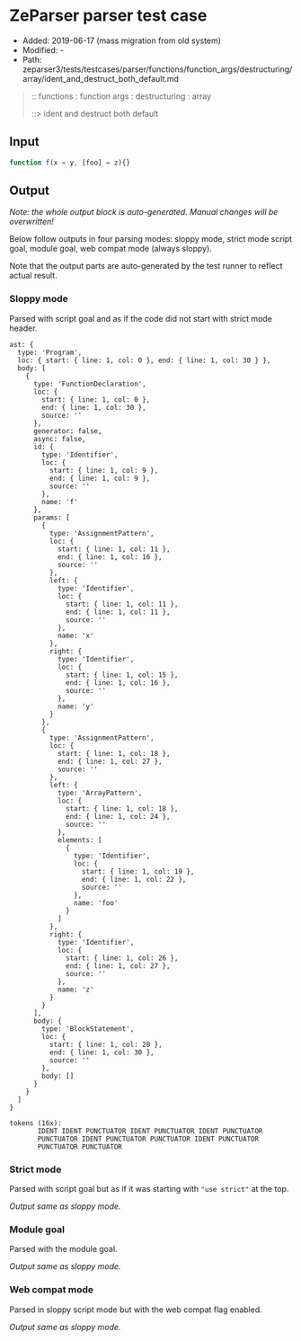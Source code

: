 # ZeParser parser test case

- Added: 2019-06-17 (mass migration from old system)
- Modified: -
- Path: zeparser3/tests/testcases/parser/functions/function_args/destructuring/array/ident_and_destruct_both_default.md

> :: functions : function args : destructuring : array
>
> ::> ident and destruct both default

## Input

`````js
function f(x = y, [foo] = z){}
`````

## Output

_Note: the whole output block is auto-generated. Manual changes will be overwritten!_

Below follow outputs in four parsing modes: sloppy mode, strict mode script goal, module goal, web compat mode (always sloppy).

Note that the output parts are auto-generated by the test runner to reflect actual result.

### Sloppy mode

Parsed with script goal and as if the code did not start with strict mode header.

`````
ast: {
  type: 'Program',
  loc: { start: { line: 1, col: 0 }, end: { line: 1, col: 30 } },
  body: [
    {
      type: 'FunctionDeclaration',
      loc: {
        start: { line: 1, col: 0 },
        end: { line: 1, col: 30 },
        source: ''
      },
      generator: false,
      async: false,
      id: {
        type: 'Identifier',
        loc: {
          start: { line: 1, col: 9 },
          end: { line: 1, col: 9 },
          source: ''
        },
        name: 'f'
      },
      params: [
        {
          type: 'AssignmentPattern',
          loc: {
            start: { line: 1, col: 11 },
            end: { line: 1, col: 16 },
            source: ''
          },
          left: {
            type: 'Identifier',
            loc: {
              start: { line: 1, col: 11 },
              end: { line: 1, col: 11 },
              source: ''
            },
            name: 'x'
          },
          right: {
            type: 'Identifier',
            loc: {
              start: { line: 1, col: 15 },
              end: { line: 1, col: 16 },
              source: ''
            },
            name: 'y'
          }
        },
        {
          type: 'AssignmentPattern',
          loc: {
            start: { line: 1, col: 18 },
            end: { line: 1, col: 27 },
            source: ''
          },
          left: {
            type: 'ArrayPattern',
            loc: {
              start: { line: 1, col: 18 },
              end: { line: 1, col: 24 },
              source: ''
            },
            elements: [
              {
                type: 'Identifier',
                loc: {
                  start: { line: 1, col: 19 },
                  end: { line: 1, col: 22 },
                  source: ''
                },
                name: 'foo'
              }
            ]
          },
          right: {
            type: 'Identifier',
            loc: {
              start: { line: 1, col: 26 },
              end: { line: 1, col: 27 },
              source: ''
            },
            name: 'z'
          }
        }
      ],
      body: {
        type: 'BlockStatement',
        loc: {
          start: { line: 1, col: 28 },
          end: { line: 1, col: 30 },
          source: ''
        },
        body: []
      }
    }
  ]
}

tokens (16x):
       IDENT IDENT PUNCTUATOR IDENT PUNCTUATOR IDENT PUNCTUATOR
       PUNCTUATOR IDENT PUNCTUATOR PUNCTUATOR IDENT PUNCTUATOR
       PUNCTUATOR PUNCTUATOR
`````

### Strict mode

Parsed with script goal but as if it was starting with `"use strict"` at the top.

_Output same as sloppy mode._

### Module goal

Parsed with the module goal.

_Output same as sloppy mode._

### Web compat mode

Parsed in sloppy script mode but with the web compat flag enabled.

_Output same as sloppy mode._
